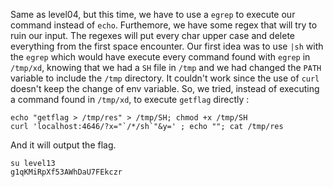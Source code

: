 Same as level04, but this time, we have to use a `egrep` to execute our command instead of `echo`.
Furthemore, we have some regex that will try to ruin our input.
The regexes will put every char upper case and delete everything from the first space encounter.
Our first idea was to use `|sh` with the `egrep` which would have execute every command found with `egrep` in `/tmp/xd`, knowing that we had a `SH` file in `/tmp` and we had changed the `PATH` variable to include the `/tmp` directory.
It couldn't work since the use of `curl` doesn't keep the change of env variable.
So, we tried, instead of executing a command found in `/tmp/xd`, to execute `getflag` directly :

```
echo "getflag > /tmp/res" > /tmp/SH; chmod +x /tmp/SH
curl 'localhost:4646/?x="`/*/sh`"&y=' ; echo ""; cat /tmp/res
```
And it will output the flag.
```
su level13
g1qKMiRpXf53AWhDaU7FEkczr
```
